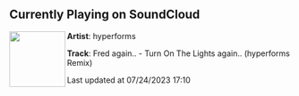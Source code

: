 ## Currently Playing on SoundCloud

[<img align="left" width="100" src="https://i1.sndcdn.com/artworks-C7J2kvT3MwQWphvb-VyEQcw-t500x500.jpg">](https://soundcloud.com/hyperforms/turn-on-the-lights)

**Artist**: hyperforms 

**Track**: Fred again.. - Turn On The Lights again.. (hyperforms Remix)

Last updated at 07/24/2023 17:10
